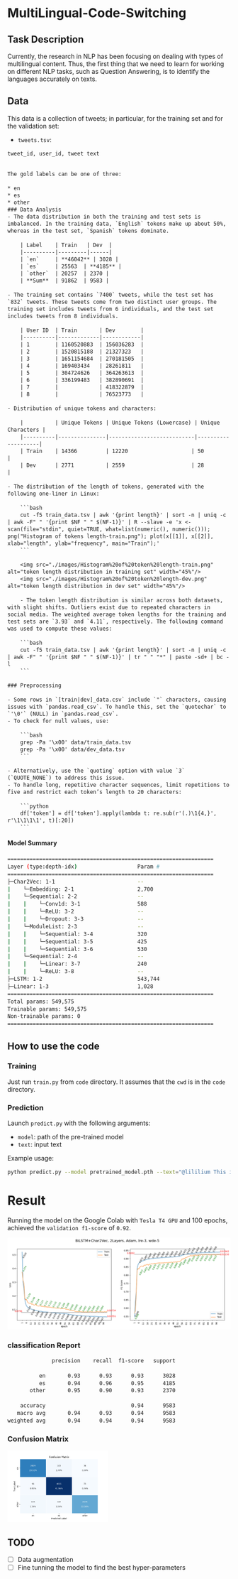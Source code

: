 # MultiLingual-Code-Switching

## Task Description
Currently, the research in NLP has been focusing on dealing with types of multilingual content. Thus, the first thing that we need to learn for working on different NLP tasks, such as Question Answering, is to identify the languages accurately on texts. 
## Data


This data is a collection of tweets; in particular, for the training set and for the validation set:



* `tweets.tsv`:
```
tweet_id, user_id, tweet text
```

```

The gold labels can be one of three:

* en
* es
* other
### Data Analysis
- The data distribution in both the training and test sets is imbalanced. In the training data, `English` tokens make up about 50%, whereas in the test set, `Spanish` tokens dominate.

    | Label    | Train   | Dev  |
    |----------|---------|------|
    | `en`     | **46042** | 3028 |
    | `es`     | 25563  | **4185** |
    | `other`  | 20257  | 2370 |
    | **Sum**  | 91862  | 9583 |

- The training set contains `7400` tweets, while the test set has `832` tweets. These tweets come from two distinct user groups. The training set includes tweets from 6 individuals, and the test set includes tweets from 8 individuals.

    | User ID  | Train       | Dev        |
    |----------|-------------|------------|
    | 1        | 1160520883  | 156036283  |
    | 2        | 1520815188  | 21327323   |
    | 3        | 1651154684  | 270181505  |
    | 4        | 169403434   | 28261811   |
    | 5        | 304724626   | 364263613  |
    | 6        | 336199483   | 382890691  |
    | 7        |             | 418322879  |
    | 8        |             | 76523773   |

- Distribution of unique tokens and characters:

    |          | Unique Tokens | Unique Tokens (Lowercase) | Unique Characters |
    |----------|---------------|---------------------------|--------------------|
    | Train    | 14366         | 12220                    | 50                |
    | Dev      | 2771          | 2559                     | 28                |

- The distribution of the length of tokens, generated with the following one-liner in Linux:

    ```bash
    cut -f5 train_data.tsv | awk '{print length}' | sort -n | uniq -c | awk -F" " '{print $NF " " $(NF-1)}' | R --slave -e 'x <- scan(file="stdin", quiet=TRUE, what=list(numeric(), numeric())); png("Histogram of tokens length-train.png"); plot(x[[1]], x[[2]], xlab="length", ylab="frequency", main="Train");'
    ```

    <img src="./images/Histogram%20of%20token%20length-train.png" alt="token length distribution in training set" width="45%"/>
    <img src="./images/Histogram%20of%20token%20length-dev.png" alt="token length distribution in dev set" width="45%"/>

    - The token length distribution is similar across both datasets, with slight shifts. Outliers exist due to repeated characters in social media. The weighted average token lengths for the training and test sets are `3.93` and `4.11`, respectively. The following command was used to compute these values:

    ```bash
    cut -f5 train_data.tsv | awk '{print length}' | sort -n | uniq -c | awk -F" " '{print $NF " " $(NF-1)}' | tr " " "*" | paste -sd+ | bc -l
    ```

### Preprocessing

- Some rows in `[train|dev]_data.csv` include `"` characters, causing issues with `pandas.read_csv`. To handle this, set the `quotechar` to `'\0'` (NULL) in `pandas.read_csv`.
- To check for null values, use:

    ```bash
    grep -Pa '\x00' data/train_data.tsv
    grep -Pa '\x00' data/dev_data.tsv
    ```

- Alternatively, use the `quoting` option with value `3` (`QUOTE_NONE`) to address this issue.
- To handle long, repetitive character sequences, limit repetitions to five and restrict each token’s length to 20 characters:

    ```python
    df['token'] = df['token'].apply(lambda t: re.sub(r'(.)\1{4,}', r'\1\1\1\1', t)[:20])
    ```

```
#### Model Summary
```bash
=================================================================
Layer (type:depth-idx)                   Param #
=================================================================
├─Char2Vec: 1-1                          --
|    └─Embedding: 2-1                    2,700
|    └─Sequential: 2-2                   --
|    |    └─Conv1d: 3-1                  588
|    |    └─ReLU: 3-2                    --
|    |    └─Dropout: 3-3                 --
|    └─ModuleList: 2-3                   --
|    |    └─Sequential: 3-4              320
|    |    └─Sequential: 3-5              425
|    |    └─Sequential: 3-6              530
|    └─Sequential: 2-4                   --
|    |    └─Linear: 3-7                  240
|    |    └─ReLU: 3-8                    --
├─LSTM: 1-2                              543,744
├─Linear: 1-3                            1,028
=================================================================
Total params: 549,575
Trainable params: 549,575
Non-trainable params: 0
=================================================================
```

## How to use the code

### Training

Just run `train.py` from `code` directory. It assumes that the `cwd` is in the `code` directory.

### Prediction

Launch `predict.py` with the following arguments:

- `model`: path of the pre-trained model
- `text`: input text

Example usage:
```bash
python predict.py --model pretrained_model.pth --text="@lililium This is an audio book !"
```

# Result

 Running the model on the Google Colab with `Tesla T4 GPU` and 100 epochs, achieved the `validation f1-score` of `0.92`.

 ![plot](./images/plot[2207191218]-Ep100B64BiLSTM+Char2Vec,%202Layers,%20Adam,%20lre-3,%20wde-5.png)

### classification Report

```bash
              precision    recall  f1-score   support

          en       0.93      0.93      0.93      3028
          es       0.94      0.96      0.95      4185
       other       0.95      0.90      0.93      2370

    accuracy                           0.94      9583
   macro avg       0.94      0.93      0.94      9583
weighted avg       0.94      0.94      0.94      9583
```

### Confusion Matrix
<img src="./images/ConfusionMatrix.png" alt="confusion matrix" width="45%"/>

## TODO
 - [ ] Data augmentation
 - [ ] Fine tunning the model to find the best hyper-parameters
